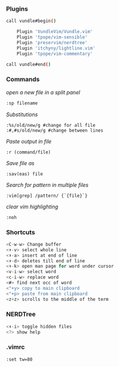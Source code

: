 
### Plugins

```bash
call vundle#begin()

    Plugin 'VundleVim/Vundle.vim'
    Plugin 'tpope/vim-sensible'
    Plugin 'preservim/nerdtree'
    Plugin 'itchyny/lightline.vim'
    Plugin 'tpope/vim-commentary'

call vundle#end()
```

### Commands

_open a new file in a split panel_

```bash
:sp filename
```

*Substitutions*
```
:%s/old/new/g #change for all file
:#,#s/old/new/g #change between lines
```

*Paste output in file*
```
:r (command/file)
```


*Save file as*
```
:sav(eas) file
```

*Search for pattern in multiple files*
```
:vim[grep] /pattern/ {`{file}`} 
```

*clear vim highlighting*
```
:noh
```

### Shortcuts

```c
<C-w-w> Change buffer
<⬆️-v> select whole line
<⬆️-a> insert at end of line
<⬆️-d> deletes till end of line
<⬆️-k> open man page for word under cursor
<v-i-w> select word
<c-i-w> replace word
<#> find next occ of word
<"+y> copy to main clipboard
<"+p> paste from main clipboard
<z+z> scrolls to the middle of the term
```

### NERDTree

```c
<⬆️-i> toggle hidden files
<?> show help
```

### .vimrc
```shell
:set tw=80
```

